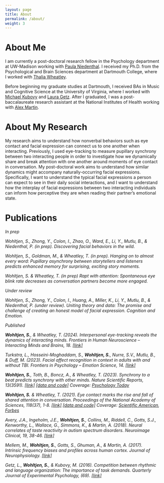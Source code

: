 ```yaml
---
layout: page
title: About
permalink: /about/
weight: 3
---
```


# **About Me**

I am currently a post-doctoral research fellow in the Psychology department at UW-Madison working with <a href="https://www.niedenthalemotionslab.com/">Paula Niedenthal</a>. I received my Ph.D. from the Psychological and Brain Sciences department at Dartmouth College, where I worked with <a href="http://www.wheatlab.com/">Thalia Wheatley</a>. 

Before beginning my graduate studies at Dartmouth, I received BAs in Music and Cognitive Science at the University of Virginia, where I worked with <a href="https://psychology.as.virginia.edu/people/profile/mk9y">Michael Kubovy</a> and <a href="https://sites.google.com/site/lauramariegetz/">Laura Getz</a>. After I graduated, I was a post-baccalaureate research assistant at the National Institutes of Health working with <a href="https://www.nimh.nih.gov/research/research-conducted-at-nimh/principal-investigators/alex-martin">Alex Martin</a>. 

# **About My Research**

My research aims to understand how nonverbal behaviors such as eye contact and facial expression can connect us to one another when interacting. Previously, I used eye-tracking to measure pupillary synchrony between two interacting people in order to investigate how we dynamically share and break attention with one another around moments of eye contact in conversation. My post-doctoral work aims to understand how similar dynamics might accompany naturally-occurring facial expressions. Specifically, I want to understand the typical facial expressions a person can expect to see in their daily social interactions, and I want to understand how the interplay of facial expressions between two interacting individuals can inform how perceptive they are when reading their partner’s emotional state.

# **Publications**

<i>In prep

<span class="bolded">Wohltjen, S.</span>, Zhong, Y., Colon, I., Zhao, O., Ward, E., Li, Y., Mutlu, B., & Niedenthal, P. (in prep). Discovering facial behaviors in the wild.

<span class="bolded">Wohltjen, S.</span>, Goldman, M., & Wheatley, T. (in prep). Hanging on to almost every word: Pupillary asynchrony between storytellers and listeners predicts enhanced memory for surprising, exciting story moments. 

<bold>Wohltjen, S.</bold> & Wheatley, T. (in prep) Rapt with attention: Spontaneous eye blink rate decreases as conversation partners become more engaged.

<i>Under review

<span class="bolded">Wohltjen, S.</span>, Zhong, Y., Colon, I., Huang, A., Miller, K., Li, Y., Mutlu, B., & Niedenthal, P. (under review). Uniting theory and data: The promise and challenge of creating an honest model of facial expression. Cognition and Emotion.

<i>Published

<strong>Wohltjen, S.</strong>, & Wheatley, T. (2024). Interpersonal eye-tracking reveals the dynamics of interacting minds. Frontiers in Human Neuroscience –Interacting Minds and Brains, 18. <a href="https://www.frontiersin.org/articles/10.3389/fnhum.2024.1356680/full">[link]</a>

Turkstra, L., Hosseini-Moghaddam, S., <strong>Wohltjen, S.</strong>, Nurre, S.V., Mutlu, B., & Duff, M. (2023). Facial affect recognition in context in adults with and without TBI. Frontiers in Psychology – Emotion Science, 14. <a href="https://www.frontiersin.org/journals/psychology/articles/10.3389/fpsyg.2023.1111686/full">[link]</a>

<strong>Wohltjen, S.</strong>, Toth, B., Boncz, A., & Wheatley, T. (2023). Synchrony to a beat predicts synchrony with other minds. Nature Scientific Reports, 13(3591). <a href="https://www.nature.com/articles/s41598-023-29776-6">[link]</a> <a href="https://github.com/sophiewohltjen/individual-attention">[data and code]</a>
Coverage: <a href="https://www.psychologytoday.com/gb/blog/the-sensory-revolution/202003/dont-got-rhythm-what-it-means-to-be-beat-deaf">Psychology Today</a>

<strong>Wohltjen, S.</strong> & Wheatley, T. (2021). Eye contact marks the rise and fall of shared attention in conversation. Proceedings of the National Academy of Sciences, 118(37), 1-8. <a href="https://www.pnas.org/doi/abs/10.1073/pnas.2106645118">[link]</a> <a href="https://github.com/sophiewohltjen/eyeContact-in-conversation">[data and code]</a> 
Coverage: <a href="https://www.scientificamerican.com/article/making-eye-contact-signals-a-new-turn-in-a-conversation/">Scientific American</a>, <a href="https://www.forbes.com/sites/jarretjackson/2022/07/20/is-your-team-in-sync-if-not-it-may-be-time-for-a-game/?sh=1e0f21d974cb">Forbes</a>

Avery, J.A., Ingeholm, J.E., <strong>Wohltjen, S.</strong>, Collins, M., Riddell, C., Gotts, S.J., Kenworthy, L., Wallace, G., Simmons, K., & Martin, A. (2018). Neural correlates of taste reactivity in autism spectrum disorders. Neuroimage Clinical, 19, 38-46. <a href="https://doi.org/10.1016/j.biopsych.2018.02.397">[link]</a>

Mellem, M., <strong>Wohltjen, S.</strong>, Gotts, S., Ghuman, A., & Martin, A. (2017). Intrinsic frequency biases and profiles across human cortex. Journal of Neurophysiology. <a href="https://journals.physiology.org/doi/full/10.1152/jn.00061.2017">[link]</a>

Getz, L., <strong>Wohltjen, S.</strong>, & Kubovy, M. (2016). Competition between rhythmic and language organization: The importance of task demands. Quarterly Journal of Experimental Psychology, (69). <a href="https://doi.org/10.1080/17470218.2016.1173078">[link]</a>

